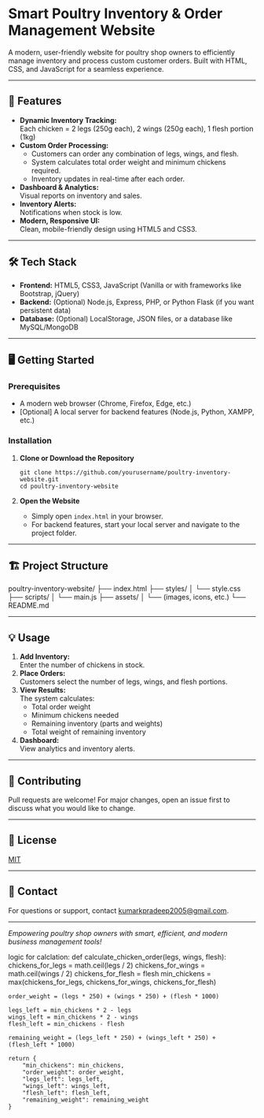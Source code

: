 # Smart Poultry Inventory & Order Management Website

A modern, user-friendly website for poultry shop owners to efficiently manage inventory and process custom customer orders. Built with HTML, CSS, and JavaScript for a seamless experience.

---

## 🚀 Features

- **Dynamic Inventory Tracking:**  
  Each chicken = 2 legs (250g each), 2 wings (250g each), 1 flesh portion (1kg)
- **Custom Order Processing:**
  - Customers can order any combination of legs, wings, and flesh.
  - System calculates total order weight and minimum chickens required.
  - Inventory updates in real-time after each order.
- **Dashboard & Analytics:**  
  Visual reports on inventory and sales.
- **Inventory Alerts:**  
  Notifications when stock is low.
- **Modern, Responsive UI:**  
  Clean, mobile-friendly design using HTML5 and CSS3.

---

## 🛠️ Tech Stack

- **Frontend:** HTML5, CSS3, JavaScript (Vanilla or with frameworks like Bootstrap, jQuery)
- **Backend:** (Optional) Node.js, Express, PHP, or Python Flask (if you want persistent data)
- **Database:** (Optional) LocalStorage, JSON files, or a database like MySQL/MongoDB

---

## 🖥️ Getting Started

### Prerequisites

- A modern web browser (Chrome, Firefox, Edge, etc.)
- [Optional] A local server for backend features (Node.js, Python, XAMPP, etc.)

### Installation

1. **Clone or Download the Repository**

   ```
   git clone https://github.com/yourusername/poultry-inventory-website.git
   cd poultry-inventory-website
   ```

2. **Open the Website**
   - Simply open `index.html` in your browser.
   - For backend features, start your local server and navigate to the project folder.

---

## 🏗️ Project Structure

poultry-inventory-website/
├── index.html
├── styles/
│ └── style.css
├── scripts/
│ └── main.js
├── assets/
│ └── (images, icons, etc.)
└── README.md

---

## 💡 Usage

1. **Add Inventory:**  
   Enter the number of chickens in stock.
2. **Place Orders:**  
   Customers select the number of legs, wings, and flesh portions.
3. **View Results:**  
   The system calculates:
   - Total order weight
   - Minimum chickens needed
   - Remaining inventory (parts and weights)
   - Total weight of remaining inventory
4. **Dashboard:**  
   View analytics and inventory alerts.

---

## 🤝 Contributing

Pull requests are welcome! For major changes, open an issue first to discuss what you would like to change.

---

## 📄 License

[MIT](LICENSE)

---

## 📧 Contact

For questions or support, contact kumarkpradeep2005@gmail.com.

---

_Empowering poultry shop owners with smart, efficient, and modern business management tools!_

logic for calclation:
def calculate_chicken_order(legs, wings, flesh):
chickens_for_legs = math.ceil(legs / 2)
chickens_for_wings = math.ceil(wings / 2)
chickens_for_flesh = flesh
min_chickens = max(chickens_for_legs, chickens_for_wings, chickens_for_flesh)

    order_weight = (legs * 250) + (wings * 250) + (flesh * 1000)

    legs_left = min_chickens * 2 - legs
    wings_left = min_chickens * 2 - wings
    flesh_left = min_chickens - flesh

    remaining_weight = (legs_left * 250) + (wings_left * 250) + (flesh_left * 1000)

    return {
        "min_chickens": min_chickens,
        "order_weight": order_weight,
        "legs_left": legs_left,
        "wings_left": wings_left,
        "flesh_left": flesh_left,
        "remaining_weight": remaining_weight
    }
